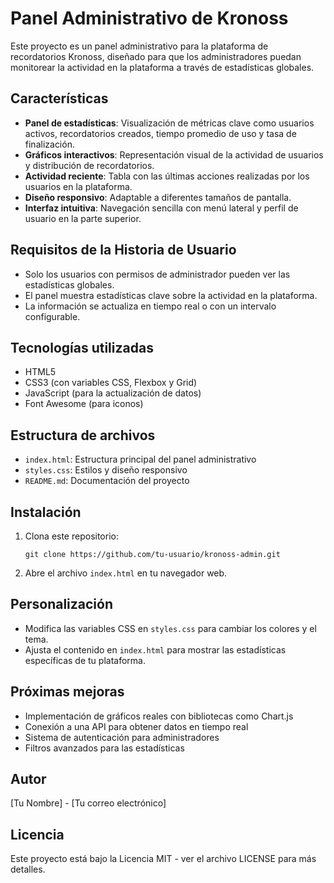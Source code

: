 # Panel Administrativo de Kronoss

Este proyecto es un panel administrativo para la plataforma de recordatorios Kronoss, diseñado para que los administradores puedan monitorear la actividad en la plataforma a través de estadísticas globales.

## Características

- **Panel de estadísticas**: Visualización de métricas clave como usuarios activos, recordatorios creados, tiempo promedio de uso y tasa de finalización.
- **Gráficos interactivos**: Representación visual de la actividad de usuarios y distribución de recordatorios.
- **Actividad reciente**: Tabla con las últimas acciones realizadas por los usuarios en la plataforma.
- **Diseño responsivo**: Adaptable a diferentes tamaños de pantalla.
- **Interfaz intuitiva**: Navegación sencilla con menú lateral y perfil de usuario en la parte superior.

## Requisitos de la Historia de Usuario

- Solo los usuarios con permisos de administrador pueden ver las estadísticas globales.
- El panel muestra estadísticas clave sobre la actividad en la plataforma.
- La información se actualiza en tiempo real o con un intervalo configurable.

## Tecnologías utilizadas

- HTML5
- CSS3 (con variables CSS, Flexbox y Grid)
- JavaScript (para la actualización de datos)
- Font Awesome (para iconos)

## Estructura de archivos

- `index.html`: Estructura principal del panel administrativo
- `styles.css`: Estilos y diseño responsivo
- `README.md`: Documentación del proyecto

## Instalación

1. Clona este repositorio:
   ```
   git clone https://github.com/tu-usuario/kronoss-admin.git
   ```

2. Abre el archivo `index.html` en tu navegador web.

## Personalización

- Modifica las variables CSS en `styles.css` para cambiar los colores y el tema.
- Ajusta el contenido en `index.html` para mostrar las estadísticas específicas de tu plataforma.

## Próximas mejoras

- Implementación de gráficos reales con bibliotecas como Chart.js
- Conexión a una API para obtener datos en tiempo real
- Sistema de autenticación para administradores
- Filtros avanzados para las estadísticas

## Autor

[Tu Nombre] - [Tu correo electrónico]

## Licencia

Este proyecto está bajo la Licencia MIT - ver el archivo LICENSE para más detalles. 